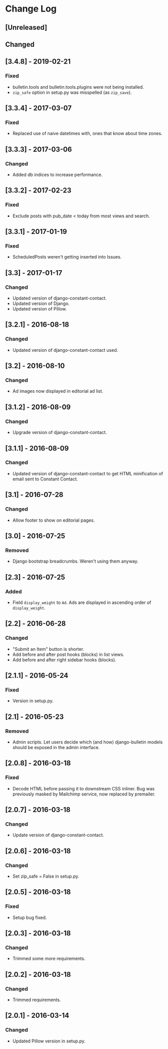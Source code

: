 # Change Log

## [Unreleased]
## Changed

## [3.4.8] - 2019-02-21
### Fixed
- bulletin.tools and bulletin.tools.plugins were not being installed.
- `zip_safe` option in setup.py was misspelled (as `zip_save`).

## [3.3.4] - 2017-03-07
### Fixed
- Replaced use of naive datetimes with, ones that know about time
  zones.

## [3.3.3] - 2017-03-06
### Changed
- Added db indices to increase performance.

## [3.3.2] - 2017-02-23
### Fixed
- Exclude posts with pub_date < today from most views and search.

## [3.3.1] - 2017-01-19
### Fixed
- ScheduledPosts weren't getting inserted into Issues.

## [3.3] - 2017-01-17
### Changed
- Updated version of django-constant-contact.
- Updated version of Django.
- Updated version of Pillow.

## [3.2.1] - 2016-08-18
### Changed
- Updated version of django-constant-contact used.

## [3.2] - 2016-08-10
### Changed
- Ad images now displayed in editorial ad list.

## [3.1.2] - 2016-08-09
### Changed
- Upgrade version of django-constant-contact.

## [3.1.1] - 2016-08-09
### Changed
- Updated version of django-constant-contact to get
  HTML minification of email sent to Constant Contact.

## [3.1] - 2016-07-28
### Changed
- Allow footer to show on editorial pages.

## [3.0] - 2016-07-25
### Removed
- Django bootstrap breadcrumbs. Weren't using them anyway.

## [2.3] - 2016-07-25
### Added
- Field `display_weight` to `Ad`. Ads are displayed in ascending order
  of `display_weight`.

## [2.2] - 2016-06-28
### Changed
- "Submit an Item" button is shorter.
- Add before and after post hooks (blocks) in list views.
- Add before and after right sidebar hooks (blocks).

## [2.1.1] - 2016-05-24
### Fixed
- Version in setup.py.

## [2.1] - 2016-05-23
### Removed
- Admin scripts. Let users decide which (and how) django-bulletin
  models should be exposed in the admin interface.

## [2.0.8] - 2016-03-18
### Fixed
- Decode HTML before passing it to downstream CSS inliner.
  Bug was previously masked by Mailchimp service, now replaced
  by premailer.

## [2.0.7] - 2016-03-18
### Changed
- Update version of django-constant-contact.

## [2.0.6] - 2016-03-18
### Changed
- Set zip_safe = False in setup.py.

## [2.0.5] - 2016-03-18
### Fixed
- Setup bug fixed.

## [2.0.3] - 2016-03-18
### Changed
- Trimmed some more requirements.

## [2.0.2] - 2016-03-18
### Changed
- Trimmed requirements.

## [2.0.1] - 2016-03-14
### Changed
- Updated Pillow version in setup.py.
